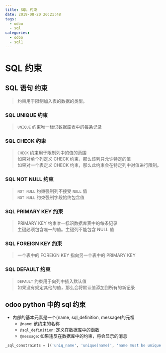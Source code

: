 ```yaml
---
title: SQL 约束
date: 2019-08-20 20:21:48
tags:
  - odoo
  - sql
categories:
  - odoo
  - sql1
---
```


# SQL 约束

## SQL 语句 约束

> 约束用于限制加入表的数据的类型。
### SQL UNIQUE 约束

> `UNIQUE` 约束唯一标识数据库表中的每条记录


### SQL CHECK 约束

> `CHECK` 约束用于限制列中的值的范围  
> 如果对单个列定义 CHECK 约束，那么该列只允许特定的值  
> 如果对一个表定义 CHECK 约束，那么此约束会在特定列中对值进行限制。

### SQL NOT NULL 约束

> `NOT NULL` 约束强制列不接受 `NULL` 值  
> `NOT NULL` 约束强制字段始终包含值


### SQL PRIMARY KEY 约束

> PRIMARY KEY 约束唯一标识数据库表中的每条记录  
> 主键必须包含唯一的值。主键列不能包含 NULL 值  

### SQL FOREIGN KEY 约束
> 一个表中的 FOREIGN KEY 指向另一个表中的 PRIMARY KEY  

### SQL DEFAULT 约束
> `DEFAULT` 约束用于向列中插入默认值  
> 如果没有规定其他的值，那么会将默认值添加到所有的新记录

## odoo python 中的 sql 约束

- 内部的基本元素是一个(name, sql_definition, message)的元祖
  - `@name`: 该约束的名称
  - `@sql_definition`: 定义在数据库中的函数
  - `@message`: 如果违反在数据库中的约束，将会显示的消息

```python
_sql_constraints = [('uniq_name', 'unique(name)', 'name must be unique !')]
```

